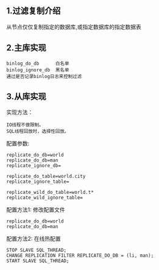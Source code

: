 

## 1.过滤复制介绍

从节点仅仅复制指定的数据库,或指定数据库的指定数据表

## 2.主库实现

```
binlog_do_db      白名单
binlog_ignore_db  黑名单
通过是否记录binlog日志来控制过滤
```

## 3.从库实现

实现方法：

```
IO线程不做限制。
SQL线程回放时，选择性回放。
```

配置参数:

```
replicate_do_db=world
replicate_do_db=man
replicate_ignore_db= 

replicate_do_table=world.city 
replicate_ignore_table= 

replicate_wild_do_table=world.t*
replicate_wild_ignore_table=
```

配置方法1: 修改配置文件

```
replicate_do_db=world
replicate_do_db=man
```

配置方法2: 在线热配置

```
STOP SLAVE SQL_THREAD;
CHANGE REPLICATION FILTER REPLICATE_DO_DB = (li, man);
START SLAVE SQL_THREAD;
```

